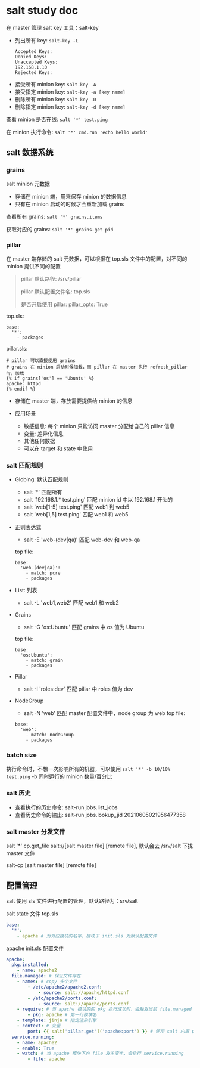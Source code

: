 # salt study doc

在 master 管理 salt key 工具：salt-key

- 列出所有 key: `salt-key -L`
    ```shell
    Accepted Keys:
    Denied Keys:
    Unaccepted Keys:
    192.168.1.10
    Rejected Keys:
    ```
- 接受所有 minion key: `salt-key -A`
- 接受指定 minion key: `salt-key -a [key name]`
- 删除所有 minion key: `salt-key -D`
- 删除指定 minion key: `salt-key -d [key name]`

查看 minion 是否在线: `salt '*' test.ping`

在 minion 执行命令: `salt '*' cmd.run 'echo hello world'`

## salt 数据系统

### grains

salt minion 元数据

- 存储在 minion 端，用来保存 minion 的数据信息
- 只有在 minion 启动的时候才会重新加载 grains

查看所有 grains: `salt '*' grains.items`

获取对应的 grains: `salt '*' grains.get pid`

### pillar

在 master 端存储的 salt 元数据，可以根据在 top.sls 文件中的配置，对不同的 minion 提供不同的配置

> pillar 默认路径: /srv/pillar
> 
> pillar 默认配置文件名: top.sls
> 
> 是否开启使用 pillar: pillar_opts: True

top.sls:
```salt
base:
  '*':
    - packages
```

pillar.sls:
```salt
# pillar 可以直接使用 grains
# grains 在 minion 启动时候加载，而 pillar 在 master 执行 refresh_pillar 时，加载
{% if grains['os'] == 'Ubuntu' %}
apache: httpd
{% endif %}
```

- 存储在 master 端，存放需要提供给 minion 的信息
- 应用场景

    - 敏感信息: 每个 minion 只能访问 master 分配给自己的 pillar 信息
    - 变量: 差异化信息
    - 其他任何数据
    - 可以在 target 和 state 中使用

### salt 匹配规则

- Globing: 默认匹配规则
  - salt '*' 匹配所有
  - salt '192.168.1.* test.ping' 匹配 minion id 中以 192.168.1 开头的
  - salt 'web[1-5] test.ping' 匹配 web1 到 web5
  - salt 'web[1,5] test.ping' 匹配 web1 和 web5
- 正则表达式
  - salt -E 'web-(dev|qa)' 匹配 web-dev 和 web-qa
  
  top file:
  ```salt
  base:
    'web-(dev|qa)':
      - match: pcre
      - packages
  ```
- List: 列表
  - salt -L 'web1,web2' 匹配 web1 和 web2
- Grains
  - salt -G 'os:Ubuntu' 匹配 grains 中 os 值为 Ubuntu

  top file:
  ```salt
  base:
    'os:Ubuntu':
      - match: grain
      - packages
  ```
- Pillar
  - salt -I 'roles:dev' 匹配 pillar 中 roles 值为 dev
- NodeGroup
  - salt -N 'web' 匹配 master 配置文件中，node group 为 web
    top file:
  ```salt
  base:
    'web':
      - match: nodeGroup
      - packages
  ```

### batch size

执行命令时，不想一次影响所有的机器，可以使用 `salt '*' -b 10/10% test.ping` -b 同时运行的 minion 数量/百分比

### salt 历史

- 查看执行的历史命令: salt-run jobs.list_jobs
- 查看历史命令的输出: salt-run jobs.lookup_jid 20210605021956477358
 
### salt master 分发文件

salt '*' cp.get_file salt://[salt master file] [remote file], 默认会去 /srv/salt 下找 master 文件

salt-cp [salt master file] [remote file]

## 配置管理

salt 使用 sls 文件进行配置的管理，默认路径为：srv/salt

salt state 文件 top.sls
```yaml
base:
  '*':
    - apache # 为对应模块的名字，模块下 init.sls 为默认配置文件
```

apache init.sls 配置文件
```yaml
apache:
  pkg.installed:
    - name: apache2
  file.managed: # 保证文件存在
    - names: # copy 多个文件
        - /etc/apache2/apache2.conf:
            - source: salt://apache/httpd.conf
        - /etc/apache2/ports.conf:
            - source: salt://apache/ports.conf
    - require: # 当 apache 模块的的 pkg 执行成功时，会触发当前 file.managed
        - pkg: apache # 第一行模块名
    - template: jinja # 指定渲染引擎
    - context: # 变量
        port: {{ salt['pillar.get']('apache:port') }} # 使用 salt 内置 pillar get 方法获取 minion pillar 信息作为参数
  service.running:
    - name: apache2
    - enable: True
    - watch: # 当 apache 模块下的 file 发生变化，会执行 service.running
        - file: apache
```



